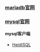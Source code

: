 ### [mariadb官网](https://mariadb.org/)
### [mysql官网](https://www.mysql.com)
#### mysql客户端
- [HeidiSQL](https://github.com/HeidiSQL/HeidiSQL)
